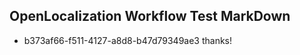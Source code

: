 ## OpenLocalization Workflow Test MarkDown
* b373af66-f511-4127-a8d8-b47d79349ae3 thanks!

<!--HONumber=Aug16_HO3-->


